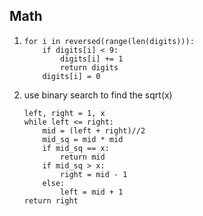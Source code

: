 ## Math

1. 	```
	for i in reversed(range(len(digits))):
		if digits[i] < 9:
			digits[i] += 1
			return digits
		digits[i] = 0
	```

1. use binary search to find the sqrt(x)
	```
	left, right = 1, x
	while left <= right:
		mid = (left + right)//2
		mid_sq = mid * mid
		if mid_sq == x:
			return mid
		if mid_sq > x:
			right = mid - 1
		else:
			left = mid + 1
	return right
	```